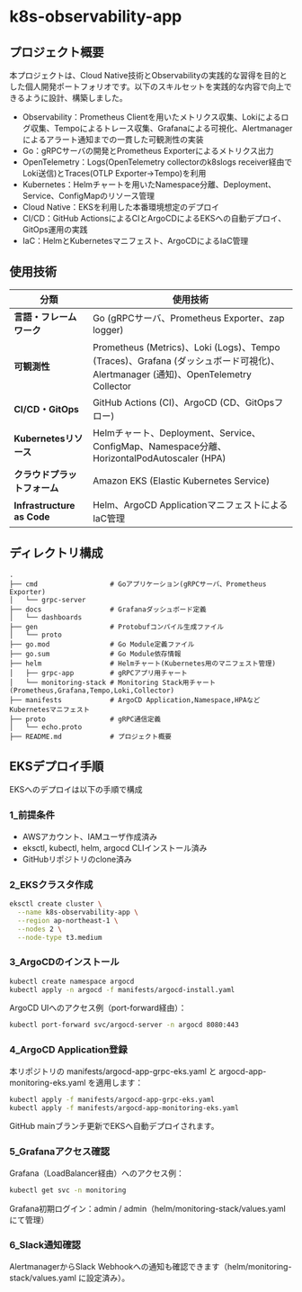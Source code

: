 # k8s-observability-app

## プロジェクト概要
本プロジェクトは、Cloud Native技術とObservabilityの実践的な習得を目的とした個人開発ポートフォリオです。以下のスキルセットを実践的な内容で向上できるように設計、構築しました。
- Observability：Prometheus Clientを用いたメトリクス収集、Lokiによるログ収集、Tempoによるトレース収集、Grafanaによる可視化、Alertmanagerによるアラート通知までの一貫した可観測性の実装
- Go：gRPCサーバの開発とPrometheus Exporterによるメトリクス出力
- OpenTelemetry：Logs(OpenTelemetry collectorのk8slogs receiver経由でLoki送信)とTraces(OTLP Exporter→Tempo)を利用
- Kubernetes：Helmチャートを用いたNamespace分離、Deployment、Service、ConfigMapのリソース管理
- Cloud Native：EKSを利用した本番環境想定のデプロイ
- CI/CD：GitHub ActionsによるCIとArgoCDによるEKSへの自動デプロイ、GitOps運用の実践
- IaC：HelmとKubernetesマニフェスト、ArgoCDによるIaC管理

## 使用技術
| 分類                         | 使用技術                                                                                                           |
| -------------------------- | -------------------------------------------------------------------------------------------------------------- |
| **言語・フレームワーク**             | Go (gRPCサーバ、Prometheus Exporter、zap logger)                                                                    |
| **可観測性**                   | Prometheus (Metrics)、Loki (Logs)、Tempo (Traces)、Grafana (ダッシュボード可視化)、Alertmanager (通知)、OpenTelemetry Collector |
| **CI/CD・GitOps**           | GitHub Actions (CI)、ArgoCD (CD、GitOpsフロー)                                                                      |
| **Kubernetesリソース**         | Helmチャート、Deployment、Service、ConfigMap、Namespace分離、HorizontalPodAutoscaler (HPA)                                |
| **クラウドプラットフォーム**           | Amazon EKS (Elastic Kubernetes Service)                                                                        |
| **Infrastructure as Code** | Helm、ArgoCD ApplicationマニフェストによるIaC管理                                                                          |

## ディレクトリ構成
```
.
├── cmd                  # Goアプリケーション(gRPCサーバ、Prometheus Exporter)
│   └── grpc-server
├── docs                 # Grafanaダッシュボード定義
│   └── dashboards
├── gen                  # Protobufコンパイル生成ファイル
│   └── proto
├── go.mod               # Go Module定義ファイル
├── go.sum               # Go Module依存情報
├── helm                 # Helmチャート(Kubernetes用のマニフェスト管理)
│   ├── grpc-app         # gRPCアプリ用チャート
│   └── monitoring-stack # Monitoring Stack用チャート(Prometheus,Grafana,Tempo,Loki,Collector)
├── manifests            # ArgoCD Application,Namespace,HPAなどKubernetesマニフェスト
├── proto                # gRPC通信定義
│   └── echo.proto
├── README.md            # プロジェクト概要
```

## EKSデプロイ手順

EKSへのデプロイは以下の手順で構成

### 1_前提条件
- AWSアカウント、IAMユーザ作成済み
- eksctl, kubectl, helm, argocd CLIインストール済み
- GitHubリポジトリのclone済み

### 2_EKSクラスタ作成
```bash
eksctl create cluster \
  --name k8s-observability-app \
  --region ap-northeast-1 \
  --nodes 2 \
  --node-type t3.medium
```
### 3_ArgoCDのインストール
```bash
kubectl create namespace argocd
kubectl apply -n argocd -f manifests/argocd-install.yaml
```

ArgoCD UIへのアクセス例（port-forward経由）：
```bash
kubectl port-forward svc/argocd-server -n argocd 8080:443
```

### 4_ArgoCD Application登録
本リポジトリの manifests/argocd-app-grpc-eks.yaml と argocd-app-monitoring-eks.yaml を適用します：
```bash
kubectl apply -f manifests/argocd-app-grpc-eks.yaml
kubectl apply -f manifests/argocd-app-monitoring-eks.yaml
```
GitHub mainブランチ更新でEKSへ自動デプロイされます。

### 5_Grafanaアクセス確認
Grafana（LoadBalancer経由）へのアクセス例：
```bash
kubectl get svc -n monitoring
```
Grafana初期ログイン：admin / admin（helm/monitoring-stack/values.yaml にて管理）

### 6_Slack通知確認
AlertmanagerからSlack Webhookへの通知も確認できます（helm/monitoring-stack/values.yaml に設定済み）。

